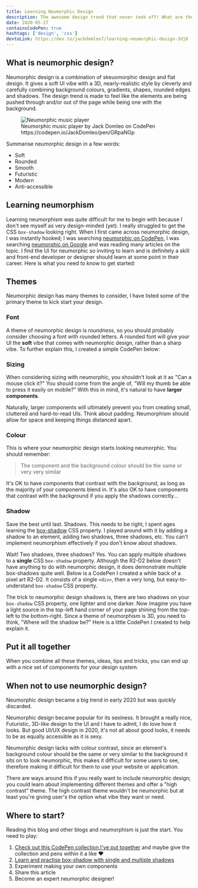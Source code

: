 ```yaml
---
title: Learning Neumorphic Design
description: The awesome design trend that never took off! What are the fundamentals to neumorphic design?
date: 2020-05-27
containsCodePen: true
hashtags: ['design', 'css']
devtoLink: https://dev.to/jackdomleo7/learning-neumorphic-design-3dj8
---
```


## What is neumorphic design?

Neumorphic design is a combination of skeuomorphic design and flat design. It gives a soft UI vibe with a 3D, nearly-realistic style by cleverly and carefully combining background colours, gradients, shapes, rounded edges and shadows. The design trend is made to feel like the elements are being pushed through and/or out of the page while being one with the background.

<figure>
  <img src="/blog/learning-neumorphic-design/music-player.png" alt="Neumorphic music player" />
  <figcaption>Neumorphic music player by Jack Domleo on CodePen https://codepen.io/JackDomleo/pen/GRpaNGp</figcaption>
</figure>

Summarise neumorphic design in a few words:
- Soft
- Rounded
- Smooth
- Futuristic
- Modern
- Anti-accessible

## Learning neumorphism

Learning neumorphism was quite difficult for me to begin with because I don't see myself as very design-minded (yet). I really struggled to get the CSS `box-shadow` looking right. When I first came across neumorphic design, I was instantly hooked; I was searching [neumorphic on CodePen](https://codepen.io/search/pens?q=neumorphic), I was searching [neumorphic on Google](https://www.google.com/search?q=neumorphic) and was reading many articles on the topic. I find the UI for neumorphic so inviting to learn and is definitely a skill and front-end developer or designer should learn at some point in their career. Here is what you need to know to get started:

## Themes

Neumorphic design has many themes to consider, I have listed some of the primary theme to kick start your design.

### Font

A theme of neumorphic design is <em>roundness</em>, so you should probably consider choosing a font with rounded letters. A rounded font will give your UI the **soft** vibe that comes with neumorphic design, rather than a sharp vibe. To further explain this, I created a simple CodePen below:

<codepen slug-hash="dyYEdPg" pen-title="Choosing a neumorphic font-family"></codepen>

### Sizing

When considering sizing with neumorphic, you shouldn't look at it as "Can a mouse click it?" You should come from the angle of, "Will my thumb be able to press it easily on mobile?" With this in mind, it's natural to have <strong>larger components</strong>.

Naturally, larger components will ultimately prevent you from creating small, cluttered and hard-to-read UIs. Think about padding. Neumorphism should allow for space and keeping things distanced apart.

### Colour

This is where your neumorphic design starts looking neumorphic. You should remember:

> The component and the background colour should be the same or very very similar

It's OK to have components that contrast with the background, as long as the majority of your components blend in. It's also OK to have components that contrast with the background if you apply the shadows correctly...

### Shadow

Save the best until last. Shadows. This needs to be right, I spent ages learning the [box-shadow](https://developer.mozilla.org/en-US/docs/Web/CSS/box-shadow) CSS property. I played around with it by adding a shadow to an element, adding two shadows, three shadows, etc. You can't implement neumorphism effectively if you don't know about shadows.

Wait! Two shadows, three shadows? Yes. You can apply multiple shadows to a **single** CSS `box-shadow` property. Although the R2-D2 below doesn't have anything to do with neumorphic design, it does demonstrate multiple box-shadows quite well. Below is a CodePen I created a while back of a pixel art R2-D2. It consists of a single `<div>`, then a very long, but easy-to-understand `box-shadow` CSS property.

<codepen slug-hash="ZEEqdxy" pen-title="Single Div Pixel Art R2-D2"></codepen>

The trick to neumorphic design shadows is, there are two shadows on your `box-shadow` CSS property, one lighter and one darker. Now imagine you have a light source in the top-left hand corner of your page shining from the top-left to the bottom-right. Since a theme of neumorphism is 3D, you need to think, "Where will the shadow be?" Here is a little CodePen I created to help explain it.

<codepen slug-hash="yLYWqoQ" pen-title="Understanding neumorphic design shadows"></codepen>

## Put it all together

When you combine all these themes, ideas, tips and tricks, you can end up with a nice set of components for your design system.

<codepen slug-hash="mdeowoz" pen-title="Neumorphic Design Elements"></codepen>

## When not to use neumorphic design?

Neumorphic design became a big trend in early <time datetime="2020">2020</time> but was quickly discarded.

Neumorphic design became popular for its sexiness. It brought a really nice, Futuristic, 3D-like design to the UI and I have to admit, I do love how it looks. But good UI/UX design in <time datetime="2020">2020</time>, it's not all about good looks, it needs to be as equally accessible as it is sexy.

Neumorphic design lacks with colour contrast, since an element's background colour should be the same or very similar to the background it sits on to look neumorphic, this makes it difficult for some users to see, therefore making it difficult for them to use your website or application.

There are ways around this if you really want to include neumorphic design; you could learn about implementing different themes and offer a "high contrast" theme. The high contrast theme wouldn't be neumorphic but at least you're giving user's the option what vibe they want or need.

## Where to start?

Reading this blog and other blogs and neumorphism is just the start. You need to play:

1. [Check out this CodePen collection I've put together](https://codepen.io/collection/XjYaOy) and maybe give the collection and pens within it a like ❤
2. [Learn and practise box-shadow with single and multiple shadows](https://developer.mozilla.org/en-US/docs/Web/CSS/box-shadow)
3. Experiment making your own components
4. Share this article
5. Become an expert neumorphic designer!